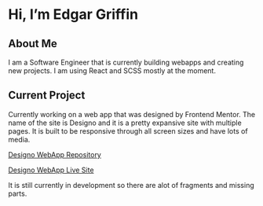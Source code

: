 # Hi, I’m Edgar Griffin

## About Me

I am a Software Engineer that is currently building webapps and creating new projects. I am using React and SCSS mostly at the moment.

## Current Project

Currently working on a web app that was designed by Frontend Mentor. The name of the site is Designo and it is a pretty expansive site with multiple pages. It is built to be responsive through all screen sizes and have lots of media.

[Designo WebApp Repository](https://github.com/edgarcgriffinjr/designo-website)

[Designo WebApp Live Site](https://designo-fem.vercel.app/)

It is still currently in development so there are alot of fragments and missing parts.
